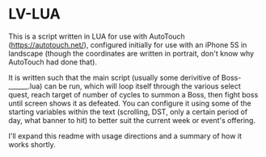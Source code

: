 # LV-LUA
This is a script written in LUA for use with AutoTouch (https://autotouch.net/), configured initially for use with an iPhone 5S in landscape (though the coordinates are written in portrait, don't know why AutoTouch had done that).

It is written such that the main script (usually some derivitive of Boss-______.lua) can be run, which will loop itself through the various select quest, reach target of number of cycles to summon a Boss, then fight boss until screen shows it as defeated. You can configure it using some of the starting variables within the text (scrolling, DST, only a certain period of day, what banner to hit) to better suit the current week or event's offering.

I'll expand this readme with usage directions and a summary of how it works shortly.
